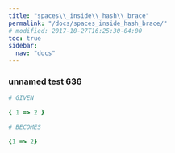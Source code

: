 ```yaml
---
title: "spaces\\_inside\\_hash\\_brace"
permalink: "/docs/spaces_inside_hash_brace/"
# modified: 2017-10-27T16:25:30-04:00
toc: true
sidebar:
  nav: "docs"
---
```

### unnamed test 636
```ruby
# GIVEN

{ 1 => 2 }

```
```ruby
# BECOMES

{1 => 2}
```
